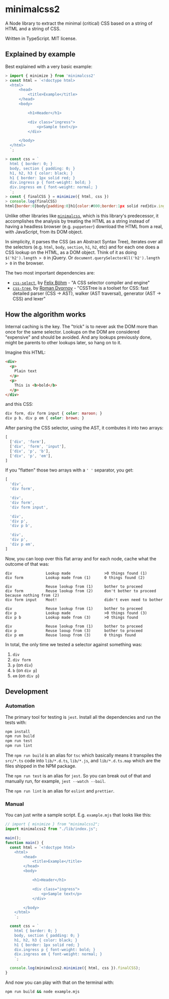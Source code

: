 # minimalcss2

A Node library to extract the minimal (critical) CSS based on a string of
HTML and a string of CSS.

Written in TypeScript. MIT license.

## Explained by example

Best explained with a very basic example:

```js
> import { minimize } from 'minimalcss2'
> const html = `<!doctype html>
  <html>
      <head>
          <title>Example</title>
      </head>
      <body>

          <h1>Header</h1>

          <div class="ingress">
              <p>Sample text</p>
          </div>

      </body>
  </html>
  `;

> const css = `
  html { border: 0; }
  body, section { padding: 0; }
  h1, h2, h3 { color: black; }
  h1 { border: 1px solid red; }
  div.ingress p { font-weight: bold; }
  div.ingress em { font-weight: normal; }
  `;
> const { finalCSS } = minimize({ html, css })
> console.log(finalCSS)
html{border:0}body{padding:0}h1{color:#000;border:1px solid red}div.ingress p{font-weight:700}
```

Unlike other libraries like [`minimalcss`](https://github.com/peterbe/minimalcss),
which is this library's predecessor, it accomplishes the analysis by treating
the HTML as a string instead of having a headless browser (e.g. `puppeteer`)
download the HTML from a real, with JavaScript, from its DOM object.

In simplicity, it parses the CSS (as an Abstract Syntax Tree), iterates over
all the selectors (e.g. `html`, `body`, `section`, `h1`, `h2`, etc) and for
each one does a CSS lookup on the HTML, as a DOM object. Think of it as
doing `$('h2').length > 0` in jQuery. Or
`document.querySelectorAll('h2').length > 0` in the browser.

The two most important dependencies are:

- [`css-select`](https://github.com/fb55/css-select), by [Felix Böhm](https://github.com/fb55) - "A CSS selector compiler and engine"
- [`css-tree`](https://github.com/csstree/csstree), by [Roman Dvornov](https://github.com/lahmatiy) - "CSSTree is a toolset for CSS: fast detailed parser (CSS → AST), walker (AST traversal), generator (AST → CSS) and lexer"

## How the algorithm works

Internal caching is the key. The "trick" is to never ask the DOM more than
once for the same selector. Lookups on the DOM are considered "expensive"
and should be avoided. And any lookups previously done, might be parents
to other lookups later, so hang on to it.

Imagine this HTML:

```html
<div>
  <p>
    Plain text
  </p>
  <p>
    This is <b>bold</b>
  </p>
</div>
```

and this CSS:

```css
div form, div form input { color: maroon; }
div p b, div p em { color: brown; }
```

After parsing the CSS selector, using the AST, it combutes it into
two arrays:

```js
[
  ['div', 'form'],
  ['div', 'form', 'input'],
  ['div', 'p', 'b'],
  ['div', 'p', 'em'],
]
```

If you "flatten" those two arrays with a `' '` separator, you get:

```js
[
  'div',
  'div form',

  'div',
  'div form',
  'div form input',

  'div',
  'div p',
  'div p b',

  'div',
  'div p',
  'div p em',
]
```

Now, you can loop over this flat array and for each node, cache what the
outcome of that was:

```
div               Lookup made               >0 things found (1)
div form          Lookup made from (1)      0 things found (2)

div               Reuse lookup from (1)     bother to proceed
div form          Reuse lookup from (2)     don't bother to proceed because nothing from (2)
div form input    Moot!                     didn't even need to bother

div               Reuse lookup from (1)     bother to proceed
div p             Lookup made               >0 things found (3)
div p b           Lookup made from (3)      >0 things found

div               Reuse lookup from (1)     bother to proceed
div p             Reuse looup from (3)      bother to proceed
div p em          Reuse looup from (3)      0 things found
```

In total, the only time we tested a selector against something was:

1. `div`
2. `div form`
3. `p` (on `div`)
4. `b` (on `div p`)
5. `em` (on `div p`)

## Development

### Automation

The primary tool for testing is `jest`. Install all the dependencies and
run the tests with:

```sh
npm install
npm run build
npm run test
npm run lint
```

The `npm run build` is an alias for `tsc` which basically means it
transpiles the `src/*.ts` code into `lib/*.d.ts`, `lib/*.js`, and
`lib/*.d.ts.map` which are the files shipped in the NPM package.

The `npm run test` is an alias for `jest`. So you can break out of that
and manually run, for example, `jest --watch --bail`.

The `npm run lint` is an alias for `eslint` and `prettier`.

### Manual

You can just write a sample script. E.g. `example.mjs` that looks like this:

```js
// import { minimize } from "minimalcss2";
import minimalcss2 from "./lib/index.js";

main();
function main() {
  const html = `<!doctype html>
    <html>
        <head>
            <title>Example</title>
        </head>
        <body>

            <h1>Header</h1>

            <div class="ingress">
                <p>Sample text</p>
            </div>

        </body>
    </html>
    `;

  const css = `
    html { border: 0; }
    body, section { padding: 0; }
    h1, h2, h3 { color: black; }
    h1 { border: 1px solid red; }
    div.ingress p { font-weight: bold; }
    div.ingress em { font-weight: normal; }
    `;

  console.log(minimalcss2.minimize({ html, css }).finalCSS);
}
```

And now you can play with that on the terminal with:

```sh
npm run build && node example.mjs
```
